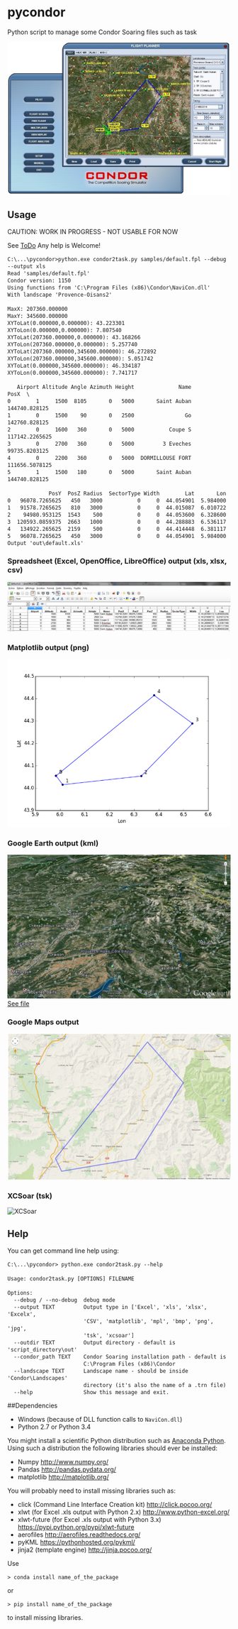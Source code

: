 # pycondor
Python script to manage some Condor Soaring files such as task

![condor sample task](screenshots/condor.jpg)

## Usage

CAUTION: WORK IN PROGRESS - NOT USABLE FOR NOW

See [ToDo](https://github.com/scls19fr/pycondor/wiki/ToDo) Any help is Welcome!

	C:\...\pycondor>python.exe condor2task.py samples/default.fpl --debug --output xls
	Read 'samples/default.fpl'
	Condor version: 1150
	Using functions from 'C:\Program Files (x86)\Condor\NaviCon.dll'
	With landscape 'Provence-Oisans2'

	MaxX: 207360.000000
	MaxY: 345600.000000
	XYToLat(0.000000,0.000000): 43.223301
	XYToLon(0.000000,0.000000): 7.807540
	XYToLat(207360.000000,0.000000): 43.168266
	XYToLon(207360.000000,0.000000): 5.257740
	XYToLat(207360.000000,345600.000000): 46.272892
	XYToLon(207360.000000,345600.000000): 5.051742
	XYToLat(0.000000,345600.000000): 46.334187
	XYToLon(0.000000,345600.000000): 7.741717

	   Airport Altitude Angle Azimuth Height              Name            PosX  \
	0        1     1500  8105       0   5000       Saint Auban   144740.828125
	1        0     1500    90       0   2500                Go   142760.828125
	2        0     1600   360       0   5000           Coupe S  117142.2265625
	3        0     2700   360       0   5000         3 Eveches   99735.8203125
	4        0     2200   360       0   5000  DORMILLOUSE FORT  111656.5078125
	5        1     1500   180       0   5000       Saint Auban   144740.828125

				 PosY  PosZ Radius  SectorType Width        Lat       Lon
	0   96078.7265625   450   3000           0     0  44.054901  5.984000
	1   91578.7265625   810   3000           0     0  44.015087  6.010722
	2    94980.953125  1543    500           0     0  44.053600  6.328600
	3  120593.0859375  2663   1000           0     0  44.288883  6.536117
	4   134922.265625  2159    500           0     0  44.414448  6.381117
	5   96078.7265625   450   3000           0     0  44.054901  5.984000
	Output 'out\default.xls'

### Spreadsheet (Excel, OpenOffice, LibreOffice) output (xls, xlsx, csv)
![google earth plot](screenshots/spreadsheet.jpg)

### Matplotlib output (png)
![matplotlib plot](pycondor/out/default.png)

### Google Earth output (kml)
![google earth plot](screenshots/google_earth.jpg)
[See file](https://raw.githubusercontent.com/scls19fr/pycondor/master/pycondor/out/default.kml)

### Google Maps output
![google map](screenshots/google_maps.jpg)

### XCSoar (tsk)
![XCSoar](screenshots/xcsoar.jpg)

## Help
You can get command line help using:

	C:\...\pycondor> python.exe condor2task.py --help

	Usage: condor2task.py [OPTIONS] FILENAME

	Options:
	  --debug / --no-debug  debug mode
	  --output TEXT         Output type in ['Excel', 'xls', 'xlsx', 'Excelx',
							'CSV', 'matplotlib', 'mpl', 'bmp', 'png', 'jpg',
							'tsk', 'xcsoar']
	  --outdir TEXT         Output directory - default is 'script_directory\out'
	  --condor_path TEXT    Condor Soaring installation path - default is
							C:\Program Files (x86)\Condor
	  --landscape TEXT      Landscape name - should be inside 'Condor\Landscapes'
							directory (it's also the name of a .trn file)
	  --help                Show this message and exit.	
	
##Dependencies
* Windows (because of DLL function calls to `NaviCon.dll`)
* Python 2.7 or Python 3.4

You might install a scientific Python distribution such as [Anaconda Python](http://continuum.io/).
Using such a distribution the following libraries should ever be installed:
* Numpy http://www.numpy.org/
* Pandas http://pandas.pydata.org/
* matplotlib http://matplotlib.org/

You will probably need to install missing libraries such as:
* click (Command Line Interface Creation kit) http://click.pocoo.org/
* xlwt (for Excel .xls output with Python 2.x) http://www.python-excel.org/
* xlwt-future (for Excel .xls output with Python 3.x) https://pypi.python.org/pypi/xlwt-future
* aerofiles http://aerofiles.readthedocs.org/
* pyKML https://pythonhosted.org/pykml/
* jinja2 (template engine)  http://jinja.pocoo.org/

Use

    > conda install name_of_the_package

or

    > pip install name_of_the_package

to install missing libraries.
